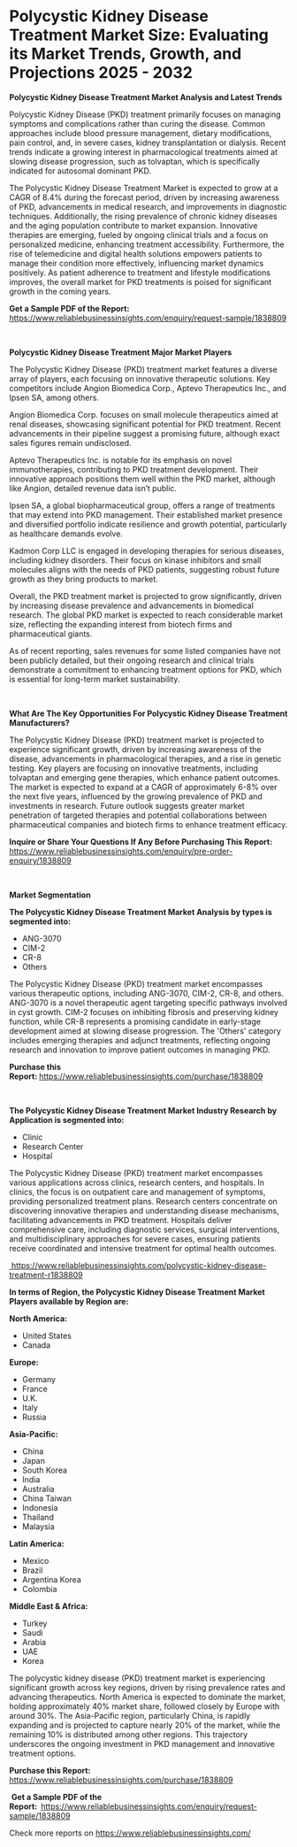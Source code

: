 <p><h1>Polycystic Kidney Disease Treatment Market Size: Evaluating its Market Trends, Growth, and Projections 2025 - 2032</h1></p><p><strong>Polycystic Kidney Disease Treatment Market Analysis and Latest Trends</strong></p>
<p><p>Polycystic Kidney Disease (PKD) treatment primarily focuses on managing symptoms and complications rather than curing the disease. Common approaches include blood pressure management, dietary modifications, pain control, and, in severe cases, kidney transplantation or dialysis. Recent trends indicate a growing interest in pharmacological treatments aimed at slowing disease progression, such as tolvaptan, which is specifically indicated for autosomal dominant PKD.</p><p>The Polycystic Kidney Disease Treatment Market is expected to grow at a CAGR of 8.4% during the forecast period, driven by increasing awareness of PKD, advancements in medical research, and improvements in diagnostic techniques. Additionally, the rising prevalence of chronic kidney diseases and the aging population contribute to market expansion. Innovative therapies are emerging, fueled by ongoing clinical trials and a focus on personalized medicine, enhancing treatment accessibility. Furthermore, the rise of telemedicine and digital health solutions empowers patients to manage their condition more effectively, influencing market dynamics positively. As patient adherence to treatment and lifestyle modifications improves, the overall market for PKD treatments is poised for significant growth in the coming years.</p></p>
<p><strong>Get a Sample PDF of the Report:&nbsp;</strong> <a href="https://www.reliablebusinessinsights.com/enquiry/request-sample/1838809?utm_campaign=100&utm_medium=2&utm_source=Github&utm_content=ia&utm_term=03032025&utm_id=polycystic-kidney-disease-treatment">https://www.reliablebusinessinsights.com/enquiry/request-sample/1838809</a></p>
<p>&nbsp;</p>
<p><strong>Polycystic Kidney Disease Treatment Major Market Players</strong></p>
<p><p>The Polycystic Kidney Disease (PKD) treatment market features a diverse array of players, each focusing on innovative therapeutic solutions. Key competitors include Angion Biomedica Corp., Aptevo Therapeutics Inc., and Ipsen SA, among others.</p><p>Angion Biomedica Corp. focuses on small molecule therapeutics aimed at renal diseases, showcasing significant potential for PKD treatment. Recent advancements in their pipeline suggest a promising future, although exact sales figures remain undisclosed.</p><p>Aptevo Therapeutics Inc. is notable for its emphasis on novel immunotherapies, contributing to PKD treatment development. Their innovative approach positions them well within the PKD market, although like Angion, detailed revenue data isn’t public.</p><p>Ipsen SA, a global biopharmaceutical group, offers a range of treatments that may extend into PKD management. Their established market presence and diversified portfolio indicate resilience and growth potential, particularly as healthcare demands evolve.</p><p>Kadmon Corp LLC is engaged in developing therapies for serious diseases, including kidney disorders. Their focus on kinase inhibitors and small molecules aligns with the needs of PKD patients, suggesting robust future growth as they bring products to market.</p><p>Overall, the PKD treatment market is projected to grow significantly, driven by increasing disease prevalence and advancements in biomedical research. The global PKD market is expected to reach considerable market size, reflecting the expanding interest from biotech firms and pharmaceutical giants.</p><p>As of recent reporting, sales revenues for some listed companies have not been publicly detailed, but their ongoing research and clinical trials demonstrate a commitment to enhancing treatment options for PKD, which is essential for long-term market sustainability.</p></p>
<p>&nbsp;</p>
<p><strong>What Are The Key Opportunities For Polycystic Kidney Disease Treatment Manufacturers?</strong></p>
<p><p>The Polycystic Kidney Disease (PKD) treatment market is projected to experience significant growth, driven by increasing awareness of the disease, advancements in pharmacological therapies, and a rise in genetic testing. Key players are focusing on innovative treatments, including tolvaptan and emerging gene therapies, which enhance patient outcomes. The market is expected to expand at a CAGR of approximately 6-8% over the next five years, influenced by the growing prevalence of PKD and investments in research. Future outlook suggests greater market penetration of targeted therapies and potential collaborations between pharmaceutical companies and biotech firms to enhance treatment efficacy.</p></p>
<p><strong>Inquire or Share Your Questions If Any Before Purchasing This Report:</strong> <a href="https://www.reliablebusinessinsights.com/enquiry/pre-order-enquiry/1838809?utm_campaign=100&utm_medium=2&utm_source=Github&utm_content=ia&utm_term=03032025&utm_id=polycystic-kidney-disease-treatment">https://www.reliablebusinessinsights.com/enquiry/pre-order-enquiry/1838809</a></p>
<p>&nbsp;</p>
<p><strong>Market Segmentation</strong></p>
<p><strong>The Polycystic Kidney Disease Treatment Market Analysis by types is segmented into:</strong></p>
<p><ul><li>ANG-3070</li><li>CIM-2</li><li>CR-8</li><li>Others</li></ul></p>
<p><p>The Polycystic Kidney Disease (PKD) treatment market encompasses various therapeutic options, including ANG-3070, CIM-2, CR-8, and others. ANG-3070 is a novel therapeutic agent targeting specific pathways involved in cyst growth. CIM-2 focuses on inhibiting fibrosis and preserving kidney function, while CR-8 represents a promising candidate in early-stage development aimed at slowing disease progression. The 'Others' category includes emerging therapies and adjunct treatments, reflecting ongoing research and innovation to improve patient outcomes in managing PKD.</p></p>
<p><strong>Purchase this Report:&nbsp;</strong><a href="https://www.reliablebusinessinsights.com/purchase/1838809?utm_campaign=100&utm_medium=2&utm_source=Github&utm_content=ia&utm_term=03032025&utm_id=polycystic-kidney-disease-treatment">https://www.reliablebusinessinsights.com/purchase/1838809</a></p>
<p>&nbsp;</p>
<p><strong>The Polycystic Kidney Disease Treatment Market Industry Research by Application is segmented into:</strong></p>
<p><ul><li>Clinic</li><li>Research Center</li><li>Hospital</li></ul></p>
<p><p>The Polycystic Kidney Disease (PKD) treatment market encompasses various applications across clinics, research centers, and hospitals. In clinics, the focus is on outpatient care and management of symptoms, providing personalized treatment plans. Research centers concentrate on discovering innovative therapies and understanding disease mechanisms, facilitating advancements in PKD treatment. Hospitals deliver comprehensive care, including diagnostic services, surgical interventions, and multidisciplinary approaches for severe cases, ensuring patients receive coordinated and intensive treatment for optimal health outcomes.</p></p>
<p><a href="https://www.reliablebusinessinsights.com/polycystic-kidney-disease-treatment-r1838809?utm_campaign=100&utm_medium=2&utm_source=Github&utm_content=ia&utm_term=03032025&utm_id=polycystic-kidney-disease-treatment">&nbsp;https://www.reliablebusinessinsights.com/polycystic-kidney-disease-treatment-r1838809</a></p>
<p><strong>In terms of Region, the Polycystic Kidney Disease Treatment Market Players available by Region are:</strong></p>
<p>
    <p> <strong> North America: </strong>
        <ul>
            <li>United States</li>
            <li>Canada</li>
        </ul>
        </p> 
    <p> <strong> Europe: </strong>
        <ul>
            <li>Germany</li>
            <li>France</li>
            <li>U.K.</li>
            <li>Italy</li>
            <li>Russia</li>
        </ul>
        </p> 
    <p> <strong> Asia-Pacific: </strong>
        <ul>
            <li>China</li>
            <li>Japan</li>
            <li>South Korea</li>
            <li>India</li>
            <li>Australia</li>
            <li>China Taiwan</li>
            <li>Indonesia</li>
            <li>Thailand</li>
            <li>Malaysia</li>
        </ul>
        </p> 
    <p> <strong> Latin America: </strong>
        <ul>
            <li>Mexico</li>
            <li>Brazil</li>
            <li>Argentina Korea</li>
            <li>Colombia</li>
        </ul>
        </p> 
    <p> <strong> Middle East & Africa: </strong>
        <ul>
            <li>Turkey</li>
            <li>Saudi</li>
            <li>Arabia</li>
            <li>UAE</li>
            <li>Korea</li>
        </ul>
    </p>
    </p>
<p><p>The polycystic kidney disease (PKD) treatment market is experiencing significant growth across key regions, driven by rising prevalence rates and advancing therapeutics. North America is expected to dominate the market, holding approximately 40% market share, followed closely by Europe with around 30%. The Asia-Pacific region, particularly China, is rapidly expanding and is projected to capture nearly 20% of the market, while the remaining 10% is distributed among other regions. This trajectory underscores the ongoing investment in PKD management and innovative treatment options.</p></p>
<p><strong>Purchase this Report: </strong><a href="https://www.reliablebusinessinsights.com/purchase/1838809?utm_campaign=100&utm_medium=2&utm_source=Github&utm_content=ia&utm_term=03032025&utm_id=polycystic-kidney-disease-treatment">https://www.reliablebusinessinsights.com/purchase/1838809</a></p>
<p>&nbsp;<strong>Get a Sample PDF of the Report:&nbsp;&nbsp;</strong><a href="https://www.reliablebusinessinsights.com/enquiry/request-sample/1838809?utm_campaign=100&utm_medium=2&utm_source=Github&utm_content=ia&utm_term=03032025&utm_id=polycystic-kidney-disease-treatment">https://www.reliablebusinessinsights.com/enquiry/request-sample/1838809</a></p>
<p><strong></strong></p>
<p>Check more reports on <a href="https://www.reliablebusinessinsights.com/?utm_campaign=100&utm_medium=2&utm_source=Github&utm_content=ia&utm_term=03032025&utm_id=polycystic-kidney-disease-treatment">https://www.reliablebusinessinsights.com/</a></p>